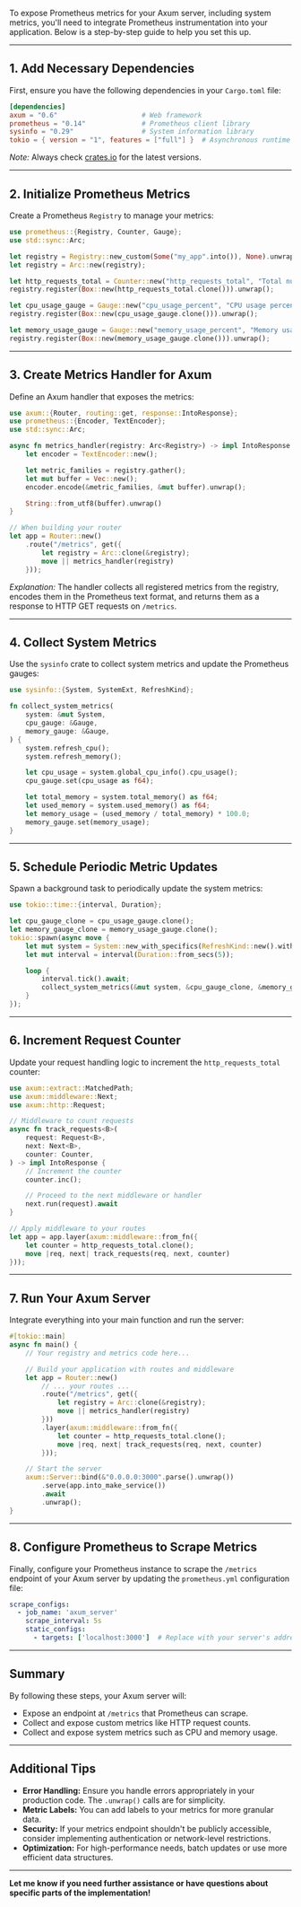 To expose Prometheus metrics for your Axum server, including system metrics, you'll need to integrate Prometheus instrumentation into your application. Below is a step-by-step guide to help you set this up.

---

## **1. Add Necessary Dependencies**

First, ensure you have the following dependencies in your `Cargo.toml` file:

```toml
[dependencies]
axum = "0.6"                     # Web framework
prometheus = "0.14"              # Prometheus client library
sysinfo = "0.29"                 # System information library
tokio = { version = "1", features = ["full"] }  # Asynchronous runtime
```

*Note:* Always check [crates.io](https://crates.io/) for the latest versions.

---

## **2. Initialize Prometheus Metrics**

Create a Prometheus `Registry` to manage your metrics:

```rust
use prometheus::{Registry, Counter, Gauge};
use std::sync::Arc;

let registry = Registry::new_custom(Some("my_app".into()), None).unwrap();
let registry = Arc::new(registry);

let http_requests_total = Counter::new("http_requests_total", "Total number of HTTP requests").unwrap();
registry.register(Box::new(http_requests_total.clone())).unwrap();

let cpu_usage_gauge = Gauge::new("cpu_usage_percent", "CPU usage percentage").unwrap();
registry.register(Box::new(cpu_usage_gauge.clone())).unwrap();

let memory_usage_gauge = Gauge::new("memory_usage_percent", "Memory usage percentage").unwrap();
registry.register(Box::new(memory_usage_gauge.clone())).unwrap();
```

---

## **3. Create Metrics Handler for Axum**

Define an Axum handler that exposes the metrics:

```rust
use axum::{Router, routing::get, response::IntoResponse};
use prometheus::{Encoder, TextEncoder};
use std::sync::Arc;

async fn metrics_handler(registry: Arc<Registry>) -> impl IntoResponse {
    let encoder = TextEncoder::new();

    let metric_families = registry.gather();
    let mut buffer = Vec::new();
    encoder.encode(&metric_families, &mut buffer).unwrap();

    String::from_utf8(buffer).unwrap()
}

// When building your router
let app = Router::new()
    .route("/metrics", get({
        let registry = Arc::clone(&registry);
        move || metrics_handler(registry)
    }));
```

*Explanation:* The handler collects all registered metrics from the registry, encodes them in the Prometheus text format, and returns them as a response to HTTP GET requests on `/metrics`.

---

## **4. Collect System Metrics**

Use the `sysinfo` crate to collect system metrics and update the Prometheus gauges:

```rust
use sysinfo::{System, SystemExt, RefreshKind};

fn collect_system_metrics(
    system: &mut System,
    cpu_gauge: &Gauge,
    memory_gauge: &Gauge,
) {
    system.refresh_cpu();
    system.refresh_memory();

    let cpu_usage = system.global_cpu_info().cpu_usage();
    cpu_gauge.set(cpu_usage as f64);

    let total_memory = system.total_memory() as f64;
    let used_memory = system.used_memory() as f64;
    let memory_usage = (used_memory / total_memory) * 100.0;
    memory_gauge.set(memory_usage);
}
```

---

## **5. Schedule Periodic Metric Updates**

Spawn a background task to periodically update the system metrics:

```rust
use tokio::time::{interval, Duration};

let cpu_gauge_clone = cpu_usage_gauge.clone();
let memory_gauge_clone = memory_usage_gauge.clone();
tokio::spawn(async move {
    let mut system = System::new_with_specifics(RefreshKind::new().with_cpu().with_memory());
    let mut interval = interval(Duration::from_secs(5));

    loop {
        interval.tick().await;
        collect_system_metrics(&mut system, &cpu_gauge_clone, &memory_gauge_clone);
    }
});
```

---

## **6. Increment Request Counter**

Update your request handling logic to increment the `http_requests_total` counter:

```rust
use axum::extract::MatchedPath;
use axum::middleware::Next;
use axum::http::Request;

// Middleware to count requests
async fn track_requests<B>(
    request: Request<B>,
    next: Next<B>,
    counter: Counter,
) -> impl IntoResponse {
    // Increment the counter
    counter.inc();

    // Proceed to the next middleware or handler
    next.run(request).await
}

// Apply middleware to your routes
let app = app.layer(axum::middleware::from_fn({
    let counter = http_requests_total.clone();
    move |req, next| track_requests(req, next, counter)
}));
```

---

## **7. Run Your Axum Server**

Integrate everything into your main function and run the server:

```rust
#[tokio::main]
async fn main() {
    // Your registry and metrics code here...

    // Build your application with routes and middleware
    let app = Router::new()
        // ... your routes ...
        .route("/metrics", get({
            let registry = Arc::clone(&registry);
            move || metrics_handler(registry)
        }))
        .layer(axum::middleware::from_fn({
            let counter = http_requests_total.clone();
            move |req, next| track_requests(req, next, counter)
        }));

    // Start the server
    axum::Server::bind(&"0.0.0.0:3000".parse().unwrap())
        .serve(app.into_make_service())
        .await
        .unwrap();
}
```

---

## **8. Configure Prometheus to Scrape Metrics**

Finally, configure your Prometheus instance to scrape the `/metrics` endpoint of your Axum server by updating the `prometheus.yml` configuration file:

```yaml
scrape_configs:
  - job_name: 'axum_server'
    scrape_interval: 5s
    static_configs:
      - targets: ['localhost:3000']  # Replace with your server's address and port
```

---

## **Summary**

By following these steps, your Axum server will:

- Expose an endpoint at `/metrics` that Prometheus can scrape.
- Collect and expose custom metrics like HTTP request counts.
- Collect and expose system metrics such as CPU and memory usage.

---

## **Additional Tips**

- **Error Handling:** Ensure you handle errors appropriately in your production code. The `.unwrap()` calls are for simplicity.
- **Metric Labels:** You can add labels to your metrics for more granular data.
- **Security:** If your metrics endpoint shouldn't be publicly accessible, consider implementing authentication or network-level restrictions.
- **Optimization:** For high-performance needs, batch updates or use more efficient data structures.

---

**Let me know if you need further assistance or have questions about specific parts of the implementation!**